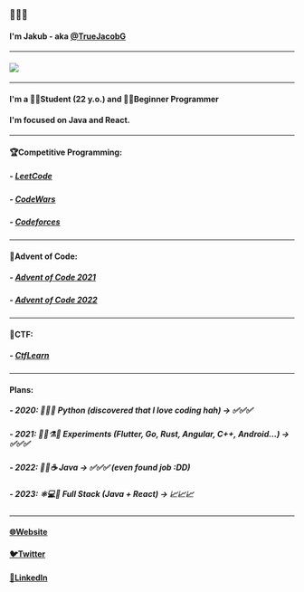 ### 👋👋👋
#### I'm Jakub - aka [@TrueJacobG][twitter]

---

#### <img src="https://github-readme-stats.vercel.app/api?username=truejacobg&show_icons=true&theme=dark" />

---

#### I'm a 👨‍🎓Student (22 y.o.) and 👨‍💻Beginner Programmer
#### I'm focused on Java and React.

---

#### 🏆Competitive Programming:
##### - [LeetCode][leetcode-website]
##### - [CodeWars][codewars-website]
##### - [Codeforces][codeforces-website]

---

#### 📅Advent of Code:
##### - [Advent of Code 2021][advent-of-code2021]
##### - [Advent of Code 2022][advent-of-code2022]

---

#### 🚩CTF:
##### - [CtfLearn][ctflearn-website]

---

#### Plans:
##### - 2020: 🐍🐍🐍 Python (discovered that I love coding hah) -> ✅✅✅
##### - 2021: 👨‍🔬⚗️🔬 Experiments (Flutter, Go, Rust, Angular, C++, Android...) -> ✅✅✅
##### - 2022: 🤖🧠☕ Java -> ✅✅✅ (even found job :DD)
##### - 2023: ⚛️💻🎨 Full Stack (Java + React) -> 📈📈📈

---

#### [🌐Website][website]
#### [🐦Twitter][twitter]
#### [👤LinkedIn][linkedin]

[website]: https://truejacobg.github.io/WEB/
[twitter]: https://twitter.com/TrueJacobG
[codeforces-website]: https://codeforces.com/profile/TrueJacobG
[leetcode-website]: https://leetcode.com/TrueJacobG/
[codewars-website]: https://www.codewars.com/users/TrueJacobG
[ctflearn-website]: https://ctflearn.com/user/TrueJacobG
[advent-of-code2021]: https://github.com/TrueJacobG/ADVENT-OF-CODE-2021
[advent-of-code2022]: https://github.com/TrueJacobG/advent-of-code-2022
[linkedin]: https://www.linkedin.com/in/jakub-gradzewicz-4b305a225/?locale=en_US
